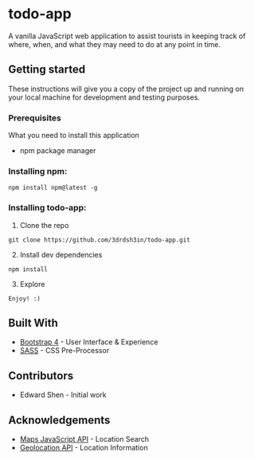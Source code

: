 # todo-app #
A vanilla JavaScript web application to assist tourists in keeping track of where, when, and what they may need to do at any point in time.

## Getting started ##
These instructions will give you a copy of the project up and running on your local machine for development and testing purposes.

### Prerequisites ##
What you need to install this application
- npm package manager
### Installing npm:
```
npm install npm@latest -g
```
### Installing todo-app:
1. Clone the repo
```
git clone https://github.com/3drdsh3in/todo-app.git
```
2. Install dev dependencies
```
npm install
```
3. Explore
```
Enjoy! :)
```
## Built With
- [Bootstrap 4](https://getbootstrap.com/) - User Interface & Experience
- [SASS](https://sass-lang.com/) - CSS Pre-Processor
## Contributors
- Edward Shen - Initial work
## Acknowledgements
- [Maps JavaScript API](https://developers.google.com/maps/documentation/javascript/tutorial) - Location Search
- [Geolocation API](https://developers.google.com/maps/documentation/geolocation/intro) - Location Information
